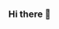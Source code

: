 ### Hi there 👋

<!--
**ihassaan2/ihassaan2** is a ✨ _special_ ✨ repository because its `README.md` (this file) appears on your GitHub profile.

Here are some ideas to get you started:

- 🔭 I’m currently working on ... my Ecommerce store
- 🌱 I’m currently learning ... Python for data analysis
- 👯 I’m looking to collaborate on ... SQL
- 🤔 I’m looking for help with ... Excel VBA
- 💬 Ask me about ... Anything
- 📫 How to reach me: ... https://www.linkedin.com/in/subzwarihassaan/
- 😄 Pronouns: ... He/Him
- ⚡ Fun fact: ... I grew up in Dubai! 
-->
